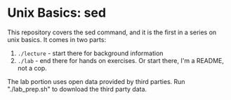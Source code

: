 # Unix Basics: sed

This repository covers the sed command, and it is the first in a
series on unix basics.  It comes in two parts:

1. `./lecture` - start there for background information
2. `./lab` - end there for hands on exercises.  Or start there, I'm a
  README, not a cop.

The lab portion uses open data provided by third parties. Run
"./lab_prep.sh" to download the third party data.

